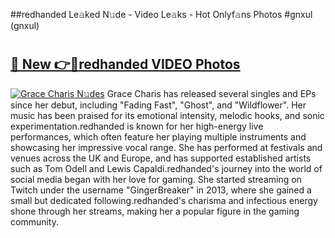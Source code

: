 ##redhanded Le𝚊ked N𝚞de - Video Le𝚊ks - Hot Onlyf𝚊ns Photos #gnxul (gnxul)

# <h2><a href="https://mediaupload.pro?title=redhanded&ref=9FEB">🔗 New 👉🔴redhanded VIDEO Photos</a></h2>

[![Grace Charis N𝚞des](https://i.imgur.com/rIISA9y.gif)](https://mediaupload.pro?title=redhanded&ref=9FEB)
Grace Charis has released several singles and EPs since her debut, including "Fading Fast", "Ghost", and "Wildflower". Her music has been praised for its emotional intensity, melodic hooks, and sonic experimentation.redhanded is known for her high-energy live performances, which often feature her playing multiple instruments and showcasing her impressive vocal range. She has performed at festivals and venues across the UK and Europe, and has supported established artists such as Tom Odell and Lewis Capaldi.redhanded's journey into the world of social media began with her love for gaming. She started streaming on Twitch under the username "GingerBreaker" in 2013, where she gained a small but dedicated following.redhanded's charisma and infectious energy shone through her streams, making her a popular figure in the gaming community.